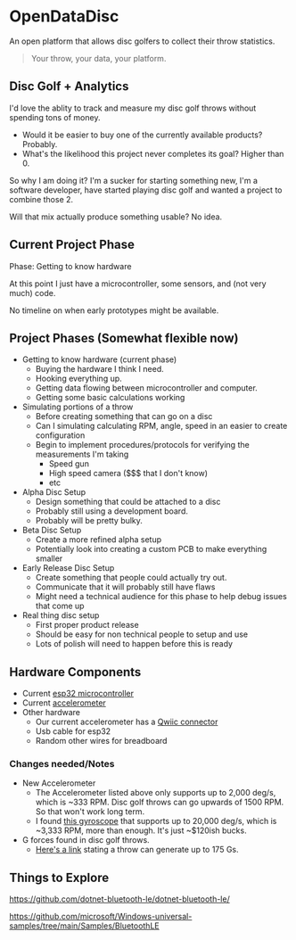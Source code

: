 
# OpenDataDisc

An open platform that allows disc golfers to collect their throw statistics.

> Your throw, your data, your platform.

## Disc Golf + Analytics

I'd love the ablity to track and measure my disc golf throws without spending tons of money.

* Would it be easier to buy one of the currently available products? Probably.
* What's the likelihood this project never completes its goal? Higher than 0.

So why I am doing it? I'm a sucker for starting something new, I'm a software developer, have started playing disc golf and wanted a project to combine those 2.

Will that mix actually produce something usable? No idea.

## Current Project Phase

Phase: Getting to know hardware

At this point I just have a microcontroller, some sensors, and (not very much) code.

No timeline on when early prototypes might be available.

## Project Phases (Somewhat flexible now)

* Getting to know hardware (current phase)
  * Buying the hardware I think I need.
  * Hooking everything up.
  * Getting data flowing between microcontroller and computer.
  * Getting some basic calculations working
* Simulating portions of a throw
  * Before creating something that can go on a disc
  * Can I simulating calculating RPM, angle, speed in an easier to create configuration
  * Begin to implement procedures/protocols for verifying the measurements I'm taking
    * Speed gun
    * High speed camera ($$$ that I don't know)
    * etc
* Alpha Disc Setup
  * Design something that could be attached to a disc
  * Probably still using a development board.
  * Probably will be pretty bulky.
* Beta Disc Setup
  * Create a more refined alpha setup
  * Potentially look into creating a custom PCB to make everything smaller
* Early Release Disc Setup
  * Create something that people could actually try out.
  * Communicate that it will probably still have flaws
  * Might need a technical audience for this phase to help debug issues that come up
* Real thing disc setup
  * First proper product release
  * Should be easy for non technical people to setup and use
  * Lots of polish will need to happen before this is ready

## Hardware Components

* Current [esp32 microcontroller](https://www.mouser.com/ProductDetail/Espressif-Systems/ESP32-S3-DevKitM-1-N8?qs=XAiT9M5g4x%2F0QWl%252BQomf2w%3D%3D)
* Current [accelerometer](https://www.mouser.com/ProductDetail/Adafruit/3886?qs=xZ%2FP%252Ba9zWqYWl0i8uQS6xQ%3D%3D)
* Other hardware
  * Our current accelerometer has a [Qwiic connector ](https://www.mouser.com/ProductDetail/Adafruit/4209?qs=PzGy0jfpSMvCXPIwCvMoFg%3D%3D)
  * Usb cable for esp32
  * Random other wires for breadboard

### Changes needed/Notes

* New Accelerometer
  * The Accelerometer listed above only supports up to 2,000 deg/s, which is ~333 RPM. Disc golf throws can go upwards of 1500 RPM. So that won't work long term.
  * I found [this gyroscope](https://www.mouser.com/ProductDetail/Analog-Devices/ADXRS649BBGZ?qs=WIvQP4zGanhEKWMUW9AK8A%3D%3D) that supports up to 20,000 deg/s, which is ~3,333 RPM, more than enough. It's just ~$120ish bucks.
* G forces found in disc golf throws.
  * [Here's a link](https://www.reddit.com/r/discgolf/comments/13fbddc/comment/jjxg0cy/?utm_source=share&utm_medium=web3x&utm_name=web3xcss&utm_term=1&utm_content=share_button) stating a throw can generate up to 175 Gs.

## Things to Explore

https://github.com/dotnet-bluetooth-le/dotnet-bluetooth-le/

https://github.com/microsoft/Windows-universal-samples/tree/main/Samples/BluetoothLE